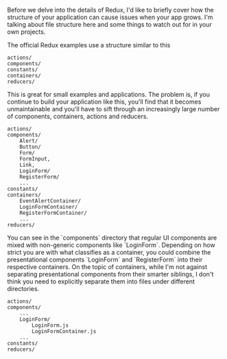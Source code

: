 Before we delve into the details of Redux, I'd like to briefly cover how the structure of your application can cause issues when your app grows. I'm talking about file structure here and some things to watch out for in your own projects.

The official Redux examples use a structure similar to this

```
actions/
components/
constants/
containers/
reducers/
```

This is great for small examples and applications. The problem is, if you continue to build your application like this, you'll find that it becomes unmaintainable and you'll have to sift through an increasingly large number of components, containers, actions and reducers.

```
actions/
components/
    Alert/
    Button/
    Form/
    FormInput,
    Link,
    LoginForm/
    RegisterForm/
    ...
constants/
containers/
    EventAlertContainer/
    LoginFormContainer/
    RegisterFormContainer/
    ...
reducers/
```

You can see in the \`components\` directory that regular UI components are mixed with non-generic components like \`LoginForm\`. Depending on how strict you are with what classifies as a container, you could combine the presentational components \`LoginForm\` and \`RegisterForm\` into their respective containers. On the topic of containers, while I'm not against separating presentational components from their smarter siblings, I don't think you need to explicitly separate them into files under different directories.

```
actions/
components/
    ...
    LoginForm/
        LoginForm.js
        LoginFormContainer.js
    ...
constants/
reducers/
```





